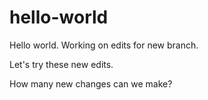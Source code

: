 # hello-world

Hello world.
Working on edits for new branch.

Let's try these new edits.

How many new changes can we make?
